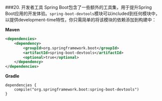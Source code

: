 ###20. 开发者工具
Spring Boot包含了一些额外的工具集，用于提升Spring Boot应用的开发体验。`spring-boot-devtools`模块可以included到任何模块中，以提供development-time特性，你只需简单的将该模块的依赖添加到构建中：

**Maven**
```xml
<dependencies>
    <dependency>
        <groupId>org.springframework.boot</groupId>
        <artifactId>spring-boot-devtools</artifactId>
        <optional>true</optional>
    </dependency>
</dependencies>
```
**Gradle**
```properties
dependencies {
    compile("org.springframework.boot:spring-boot-devtools")
}
```
